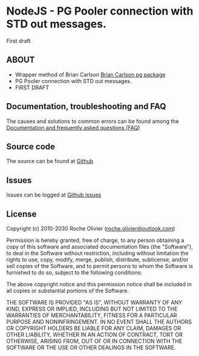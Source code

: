 # NodeJS - PG Pooler connection with STD out messages.
First draft

## ABOUT
- Wrapper method of Brian Carlson [Brian Carlson pg package](https://www.npmjs.com/package/pg) 
- PG Pooler connection with STD out messages.
- FIRST DRAFT

## Documentation, troubleshooting and FAQ
The causes and solutions to common errors can be found among the [Documentation and frequently asked questions (FAQ)](https://cloudoutloud.net/#/cloud-out-loud-pgpooler)  

## Source code
The source can be found at [Github](https://github.com/Roche-Olivier/cloud-out-loud-pgpooler)  

## Issues
Issues can be logged at [Github issues](https://github.com/Roche-Olivier/cloud-out-loud-pgpooler/issues)  


## License
Copyright (c) 2010-2030 Roche Olivier (roche.olivier@outlook.com)

Permission is hereby granted, free of charge, to any person obtaining a copy of this software and associated documentation files (the "Software"), to deal in the Software without restriction, including without limitation the rights to use, copy, modify, merge, publish, distribute, sublicense, and/or sell copies of the Software, and to permit persons to whom the Software is furnished to do so, subject to the following conditions:

The above copyright notice and this permission notice shall be included in all copies or substantial portions of the Software.

THE SOFTWARE IS PROVIDED "AS IS", WITHOUT WARRANTY OF ANY KIND, EXPRESS OR IMPLIED, INCLUDING BUT NOT LIMITED TO THE WARRANTIES OF MERCHANTABILITY, FITNESS FOR A PARTICULAR PURPOSE AND NONINFRINGEMENT. IN NO EVENT SHALL THE AUTHORS OR COPYRIGHT HOLDERS BE LIABLE FOR ANY CLAIM, DAMAGES OR OTHER LIABILITY, WHETHER IN AN ACTION OF CONTRACT, TORT OR OTHERWISE, ARISING FROM, OUT OF OR IN CONNECTION WITH THE SOFTWARE OR THE USE OR OTHER DEALINGS IN THE SOFTWARE.